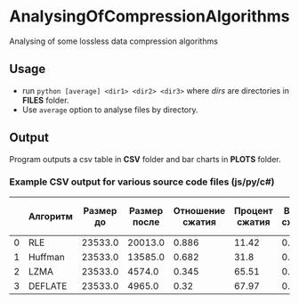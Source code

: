 # AnalysingOfCompressionAlgorithms
Analysing of some lossless data compression algorithms 

## Usage 
* run ```python [average] <dir1> <dir2> <dir3>``` where _dirs_ are directories in __FILES__ folder. 
* Use ```average``` option to analyse files by directory.
## Output
Program outputs a csv table in __CSV__ folder and bar charts in __PLOTS__ folder.
### Example CSV output for various source code files (js/py/c#)

|   | Алгоритм | Размер до | Размер после | Отношение сжатия | Процент сжатия | Время сжатия | Время распаковки | Кол-во запусков функций | 
|---|----------|-----------|--------------|------------------|----------------|--------------|------------------|-------------------------| 
| 0 | RLE      | 23533.0   | 20013.0      | 0.886            | 11.42          | 0.0034       | 0.0004           | 1                       | 
| 1 | Huffman  | 23533.0   | 13585.0      | 0.682            | 31.8           | 0.0048       | 0.0007           | 1                       | 
| 2 | LZMA     | 23533.0   | 4574.0       | 0.345            | 65.51          | 0.0318       | 0.0017           | 1                       | 
| 3 | DEFLATE  | 23533.0   | 4965.0       | 0.32             | 67.97          | 0.0039       | 0.0005           | 1                       | 
